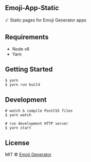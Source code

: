 Emoji-App-Static
----------------

:comet: Static pages for Emoji Generator apps

## Requirements

- Node v6
- Yarn

## Getting Started

```
$ yarn
$ yarn run build
```

## Development

```
# watch & compile PostCSS files
$ yarn watch

# run development HTTP server
$ yarn start
```

## License

MIT &copy; [Emoji Generator](https://emoji.pine.moe/)

